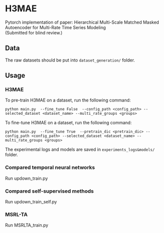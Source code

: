 # H3MAE
Pytorch implementation of paper:  Hierarchical Multi-Scale Matched Masked Autoencoder for Multi-Rate Time Series Modeling  
(Submitted for blind review.)

## Data
The raw datasets should be put into `dataset_generation/` folder.

## Usage
### H3MAE

To pre-train H3MAE on a dataset, run the following command:
```Pre-train H3MAE
python main.py  --fine_tune False  --config_path <config_path> --selected_dataset <dataset_name> --multi_rate_groups <groups> 
```
To fine-tune H3MAE on a dataset, run the following command:
```Fine-tune H3MAE
python main.py  --fine_tune True  --pretrain_dic <pretrain_dic> --config_path <config_path> --selected_dataset <dataset_name> --multi_rate_groups <groups>
```
The experimental logs and  models are saved in `experiments_logs&models/` folder.

### Compared temporal neural networks 
Run updown_train.py

### Compared self-supervised methods 
Run updown_train_self.py

### MSRL-TA
Run MSRLTA_train.py
